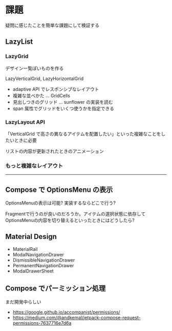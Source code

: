 # 課題

疑問に感じたことを簡単な課題にして検証する

## LazyList

### LazyGrid

デザイン一覧ぽいものを作る

LazyVerticalGrid, LazyHorizontalGrid

- adaptive API でレスポンシブなレイアウト
- 複雑な並べかた ... GridCells
- 見出しつきのグリッド ... sunflower の実装を読む
- span 属性でグリッドをいくつ使うかを指定できる

### LazyLayout API

「VerticalGrid で高さの異なるアイテムを配置したい」といった複雑なことをしたいときに必要

リストの内容が更新されたときのアニメーション

### もっと複雑なレイアウト

----

## Compose で OptionsMenu の表示

OptionsMenuの表示は可能? 実装するならどこで行う?

Fragmentで行うのが良いのだろうか。アイテムの選択状態に依存して OptionsMenuの内容を切り替えるといったときにはどうしたら?

## Material Design

- MaterialRail
- ModalNavigationDrawer
- DismissibleNavigationDrawer
- PermanentNavigationDrawer
- ModalDrawerSheet

## Compose でパーミッション処理

まだ開発中らしい

- https://google.github.io/accompanist/permissions/
- https://medium.com/@andkemal/jetpack-compose-request-permissions-7637716e7d6a
